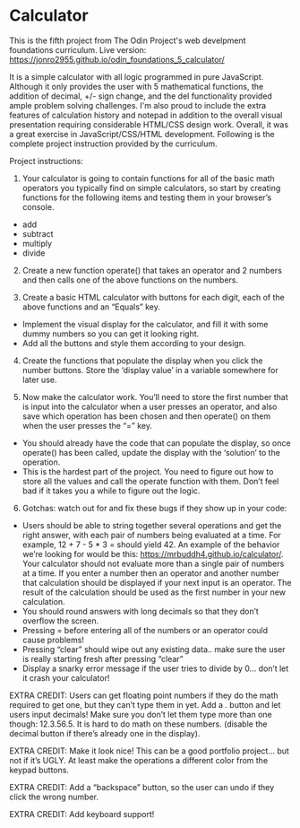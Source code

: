 # Calculator

This is the fifth project from The Odin Project's web develpment foundations curriculum. Live version: https://jonro2955.github.io/odin_foundations_5_calculator/ 

It is a simple calculator with all logic programmed in pure JavaScript. Although it only provides the user with 5 mathematical functions, the addition of decimal, +/- sign change, and the del functionality provided ample problem solving challenges. I'm also proud to include the extra features of calculation history and notepad in addition to the overall visual presentation requiring considerable HTML/CSS design work. Overall, it was a great exercise in JavaScript/CSS/HTML development. Following is the complete project instruction provided by the curriculum.  

Project instructions:

1. Your calculator is going to contain functions for all of the basic math operators you typically find on simple calculators, so start by creating functions for the following items and testing them in your browser’s console.
- add
- subtract
- multiply
- divide

2. Create a new function operate() that takes an operator and 2 numbers and then calls one of the above functions on the numbers.

3. Create a basic HTML calculator with buttons for each digit, each of the above functions and an “Equals” key.
- Implement the visual display for the calculator, and fill it with some dummy numbers so you can get it looking right.
- Add all the buttons and style them according to your design.

4. Create the functions that populate the display when you click the number buttons. Store the ‘display value’ in a variable somewhere for later use.

5. Now make the calculator work. You’ll need to store the first number that is input into the calculator when a user presses an operator, and also save which operation has been chosen and then operate() on them when the user presses the “=” key.
- You should already have the code that can populate the display, so once operate() has been called, update the display with the ‘solution’ to the operation.
- This is the hardest part of the project. You need to figure out how to store all the values and call the operate function with them. Don’t feel bad if it takes you a while to figure out the logic.

6. Gotchas: watch out for and fix these bugs if they show up in your code:
- Users should be able to string together several operations and get the right answer, with each pair of numbers being evaluated at a time. For example, 12 + 7 - 5 * 3 = should yield 42. An example of the behavior we’re looking for would be this: https://mrbuddh4.github.io/calculator/. Your calculator should not evaluate more than a single pair of numbers at a time. If you enter a number then an operator and another number that calculation should be displayed if your next input is an operator. The result of the calculation should be used as the first number in your new calculation.
- You should round answers with long decimals so that they don’t overflow the screen.
- Pressing = before entering all of the numbers or an operator could cause problems!
- Pressing “clear” should wipe out any existing data.. make sure the user is really starting fresh after pressing “clear”
- Display a snarky error message if the user tries to divide by 0… don’t let it crash your calculator!

EXTRA CREDIT: Users can get floating point numbers if they do the math required to get one, but they can’t type them in yet. Add a . button and let users input decimals! Make sure you don’t let them type more than one though: 12.3.56.5. It is hard to do math on these numbers. (disable the decimal button if there’s already one in the display).

EXTRA CREDIT: Make it look nice! This can be a good portfolio project… but not if it’s UGLY. At least make the operations a different color from the keypad buttons. 

EXTRA CREDIT: Add a “backspace” button, so the user can undo if they click the wrong number. 

EXTRA CREDIT: Add keyboard support! 
